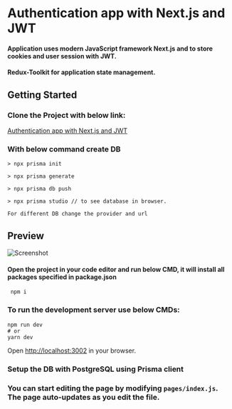 # Authentication app with Next.js and JWT
#### Application uses modern JavaScript framework Next.js and to store cookies and user session with JWT.
#### Redux-Toolkit for application state management.

## Getting Started
### Clone the Project with below link:
[Authentication app with Next.js and JWT](https://github.com/shivau1208/Authentication-_with_Next.js.git)

### With below command create DB
```
> npx prisma init

> npx prisma generate

> npx prisma db push

> npx prisma studio // to see database in browser.

For different DB change the provider and url 
```
## Preview
![Screenshot](https://authentication-application.vercel.app/)

#### Open the project in your code editor and run below CMD, it will install all packages specified in package.json
```
 npm i
```


### To run the development server use below CMDs:

```
npm run dev
# or
yarn dev
```

Open [http://localhost:3002](http://localhost:3002) in your browser.

### Setup the DB with PostgreSQL using Prisma client

### You can start editing the page by modifying `pages/index.js`. The page auto-updates as you edit the file.

